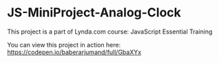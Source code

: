 # JS-MiniProject-Analog-Clock
This project is a part of Lynda.com course: JavaScript Essential Training

You can view this project in action here: https://codepen.io/baberarjumand/full/GbaXYx
